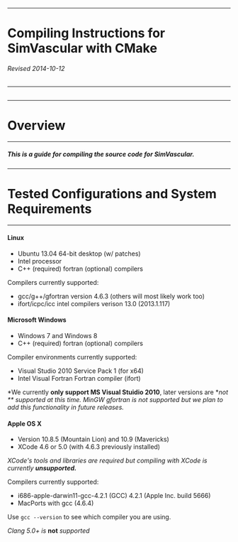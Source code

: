 ----------------------------------------------------------------------------
#            Compiling Instructions for SimVascular with CMake
######                     Revised 2014-10-12
----------------------------------------------------------------------------
##
----------------------------------------------------------------------------
#							Overview 
----------------------------------------------------------------------------
##### This is a guide for compiling the source code for SimVascular.
----------------------------------------------------------------------------
#				Tested Configurations and System Requirements
----------------------------------------------------------------------------

#### Linux
- Ubuntu 13.04 64-bit desktop (w/ patches)
- Intel processor
- C++ (required) fortran (optional) compilers


Compilers currently supported:

- gcc/g++/gfortran version 4.6.3 (others will most likely work too)
- ifort/icpc/icc intel compilers verison 13.0 (2013.1.117)
    
#### Microsoft Windows
- Windows 7 and Windows 8
- C++ (required) fortran (optional) compilers


Compiler environments currently supported:

- Visual Studio 2010 Service Pack 1 (for x64)
- Intel Visual Fortran Fortran compiler (ifort)

*We currently **only support MS Visual Stuidio 2010**, later versions are **not
** supported at this time. MinGW gfortran is not supported but we plan to add 
this functionality in future releases.*

#### Apple OS X
- Version 10.8.5 (Mountain Lion) and 10.9 (Mavericks)
- XCode 4.6 or 5.0 (with 4.6.3 previously installed)

*XCode's tools and libraries are required but compiling with XCode is currently __unsupported.__*


Compilers currently supported:

- i686-apple-darwin11-gcc-4.2.1 (GCC) 4.2.1 (Apple Inc. build 5666)
- MacPorts with gcc (4.6.4)

Use `gcc --version` to see which compiler you are using.
    
*Clang 5.0+ is*  **not** *supported*
